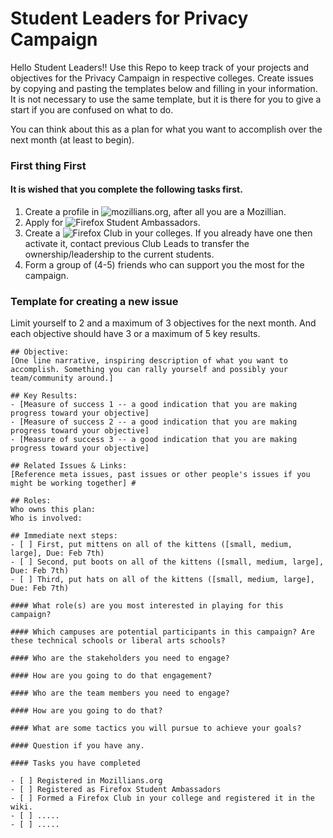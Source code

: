 # Student Leaders for Privacy Campaign
Hello Student Leaders!! Use this Repo to keep track of your projects and objectives for the Privacy Campaign in respective colleges. Create issues by copying and pasting the templates below and filling in your information. It is not necessary to use the same template, but it is there for you to give a start if you are confused on what to do. 

You can think about this as a plan for what you want to accomplish over the next month (at least to begin).

### First thing First 
#### It is wished that you complete the following tasks first.

1. Create a profile in ![mozillians.org](http://mozillians.org), after all you are a Mozillian.
2. Apply for ![Firefox Student Ambassadors](https://www.mozilla.org/en-US/contribute/studentambassadors/).
3. Create a ![Firefox Club](https://wiki.mozilla.org/StudentAmbassadors/FirefoxClubs) in your colleges. If you already have one then activate it, contact previous Club Leads to transfer the ownership/leadership to the current students.
4. Form a group of (4-5) friends who can support you the most for the campaign.

### Template for creating a new issue

Limit yourself to 2 and a maximum of 3 objectives for the next month. And each objective should have 3 or a maximum of 5 key results.

```
## Objective: 
[One line narrative, inspiring description of what you want to accomplish. Something you can rally yourself and possibly your team/community around.] 

## Key Results:
- [Measure of success 1 -- a good indication that you are making progress toward your objective] 
- [Measure of success 2 -- a good indication that you are making progress toward your objective] 
- [Measure of success 3 -- a good indication that you are making progress toward your objective] 

## Related Issues & Links: 
[Reference meta issues, past issues or other people's issues if you might be working together] #

## Roles:
Who owns this plan: 
Who is involved: 

## Immediate next steps: 
- [ ] First, put mittens on all of the kittens ([small, medium, large], Due: Feb 7th) 
- [ ] Second, put boots on all of the kittens ([small, medium, large], Due: Feb 7th) 
- [ ] Third, put hats on all of the kittens ([small, medium, large], Due: Feb 7th) 

#### What role(s) are you most interested in playing for this campaign?

#### Which campuses are potential participants in this campaign? Are these technical schools or liberal arts schools?

#### Who are the stakeholders you need to engage?

#### How are you going to do that engagement?

#### Who are the team members you need to engage?

#### How are you going to do that?

#### What are some tactics you will pursue to achieve your goals?

#### Question if you have any.

#### Tasks you have completed

- [ ] Registered in Mozillians.org
- [ ] Registered as Firefox Student Ambassadors
- [ ] Formed a Firefox Club in your college and registered it in the wiki.
- [ ] .....
- [ ] .....
